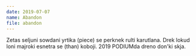 ```yaml
---
date: 2019-07-07
name: Abandon
file: abandon
---
```


Zetas seljuni sowdani yrtika (piece) se perknek rulti karutlana. Drek lokud loni majroki esnetra se (than) koboji. 2019 PODIUMda dreno don'ki skja.